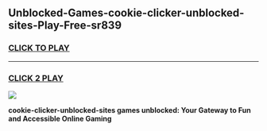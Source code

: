 
## Unblocked-Games-cookie-clicker-unblocked-sites-Play-Free-sr839
<h3>
<a href="https://premium76.site?title=cookie-clicker-unblocked-sites&ref=21A">CLICK TO PLAY</a></h3>
<hr>

<h3>
<a href="https://premium76.site?title=cookie-clicker-unblocked-sites&ref=21A">CLICK 2 PLAY</a>
  
</h3>

<a href="https://premium76.site?title=cookie-clicker-unblocked-sites&ref=21A"><img src="https://clearcache.store/games.png"></a>


**cookie-clicker-unblocked-sites games unblocked: Your Gateway to Fun and Accessible Online Gaming**
